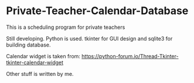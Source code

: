# Private-Teacher-Calendar-Database
This is a scheduling program for private teachers

Still developing. 
Python is used. tkinter for GUI design and sqlite3 for building database.

Calendar widget is taken from: https://python-forum.io/Thread-Tkinter-tkinter-calendar-widget

Other stuff is written by me.
